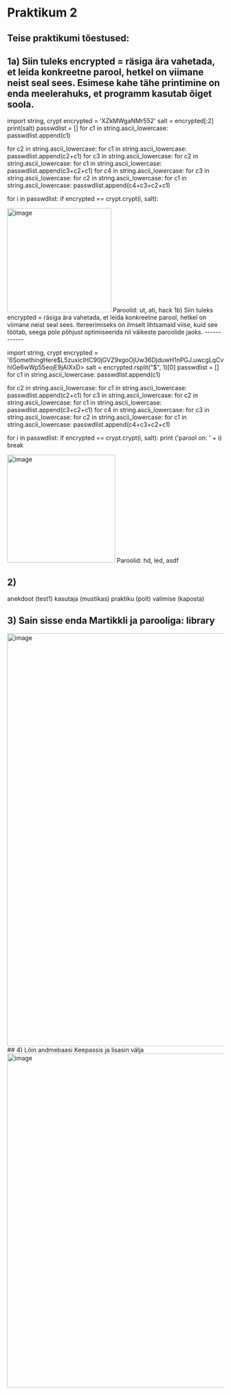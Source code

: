 # Praktikum 2
## Teise praktikumi tõestused:
1a)
Siin tuleks encrypted = räsiga ära vahetada, et leida konkreetne parool, hetkel on viimane neist seal sees.
Esimese kahe tähe printimine on enda meelerahuks, et programm kasutab õiget soola.
------------
import string, crypt
encrypted = 'XZkMWgaNMr552'
salt = encrypted[:2]
print(salt)
passwdlist = []
for c1 in string.ascii_lowercase:
                passwdlist.append(c1)

for c2 in string.ascii_lowercase:
        for c1 in string.ascii_lowercase:
                passwdlist.append(c2+c1)
for c3 in string.ascii_lowercase:
        for c2 in string.ascii_lowercase: 
                for c1 in string.ascii_lowercase:
                        passwdlist.append(c3+c2+c1)
for c4 in string.ascii_lowercase:
        for c3 in string.ascii_lowercase:
                for c2 in string.ascii_lowercase: 
                        for c1 in string.ascii_lowercase:
                                passwdlist.append(c4+c3+c2+c1)

for i in passwdlist:
        if encrypted == crypt.crypt(i, salt):


<img width="242" alt="image" src="https://github.com/JoosepPodekrat/Andmeturve2024/assets/144919619/9172fe5b-597a-4dd4-a6c0-cd5c726050ac">
Paroolid: ut, ati, hack
1b)
Siin tuleks encrypted = räsiga ära vahetada, et leida konkreetne parool, hetkel on viimane neist seal sees.
Itereerimiseks on ilmselt lihtsamaid viise, kuid see töötab, seega pole põhjust optimiseerida nii väikeste paroolide jaoks.
------------

import string, crypt 
encrypted = '$6$SomethingHere$L5zuxicIHC90jGVZ9xgoOjUw36DjduwH1nPGJ.uwcgLqCvhlGe6wWp55eojE9jAIXxD>
salt = encrypted.rsplit("$", 1)[0]
passwdlist = []
for c1 in string.ascii_lowercase:
                passwdlist.append(c1)

for c2 in string.ascii_lowercase:
        for c1 in string.ascii_lowercase:
                passwdlist.append(c2+c1)
for c3 in string.ascii_lowercase:
        for c2 in string.ascii_lowercase: 
                for c1 in string.ascii_lowercase:
                        passwdlist.append(c3+c2+c1)
for c4 in string.ascii_lowercase:
        for c3 in string.ascii_lowercase:
                for c2 in string.ascii_lowercase: 
                        for c1 in string.ascii_lowercase:
                                passwdlist.append(c4+c3+c2+c1)

for i in passwdlist:
        if encrypted == crypt.crypt(i, salt):
                print ('parool on: ' + i)
                break

<img width="251" alt="image" src="https://github.com/JoosepPodekrat/Andmeturve2024/assets/144919619/7731abf0-6d29-406a-8086-11223df7e3a2">
Paroolid: hd, led, asdf

## 2)
anekdoot         (test1)
kasutaja         (mustikas)
praktiku         (polt)
valimise         (kaposta)

## 3) Sain sisse enda Martikkli ja parooliga: library
<img width="960" alt="image" src="https://github.com/JoosepPodekrat/Andmeturve2024/assets/144919619/dad35948-1262-4e97-a1d2-fcd055b81b95">
## 4) Lõin andmebaasi Keepassis ja lisasin välja
<img width="777" alt="image" src="https://github.com/JoosepPodekrat/Andmeturve2024/assets/144919619/829c515a-9e8d-472d-a4ef-55feabb62117">
